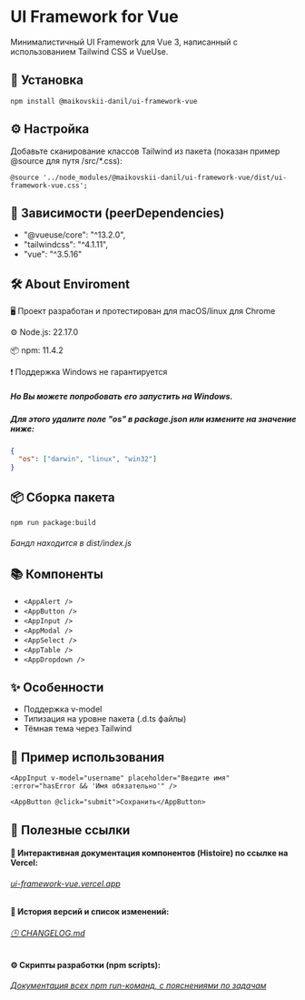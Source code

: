 # UI Framework for Vue

Минималистичный UI Framework для Vue 3, написанный с использованием Tailwind CSS и VueUse.

## 🚀 Установка

`npm install @maikovskii-danil/ui-framework-vue`

## ⚙️ Настройка

Добавьте сканирование классов Tailwind из пакета (показан пример @source для путя /src/\*.css):

`@source '../node_modules/@maikovskii-danil/ui-framework-vue/dist/ui-framework-vue.css';`

## 🤝 Зависимости (peerDependencies)

- "@vueuse/core": "^13.2.0",
- "tailwindcss": "^4.1.11",
- "vue": "^3.5.16"

## 🛠 About Enviroment

🖥️ Проект разработан и протестирован для macOS/linux для Chrome

⚙️ Node.js: 22.17.0

📦 npm: 11.4.2

❗ Поддержка Windows не гарантируется

##### Но Вы можете попробовать его запустить на Windows.

##### Для этого удалите поле "os" в package.json или измените на значение ниже:

```json
{
  "os": ["darwin", "linux", "win32"]
}
```

## 📦 Сборка пакета

`npm run package:build`

###### Бандл находится в dist/index.js

## 📚 Компоненты

- `<AppAlert />`
- `<AppButton />`
- `<AppInput />`
- `<AppModal />`
- `<AppSelect />`
- `<AppTable />`
- `<AppDropdown />`

## ✨ Особенности

- Поддержка v-model
- Типизация на уровне пакета (.d.ts файлы)
- Тёмная тема через Tailwind

## 🧪 Пример использования

`<AppInput
  v-model="username"
  placeholder="Введите имя"
  :error="hasError && 'Имя обязательно'"
/>`

`<AppButton @click="submit">Сохранить</AppButton>`

## 🔗 Полезные ссылки

#### 📘 Интерактивная документация компонентов (Histoire) по ссылке на Vercel:

###### [ui-framework-vue.vercel.app](https://ui-framework-vue.vercel.app/)

#### 📝 История версий и список изменений:

###### [🕒 CHANGELOG.md](https://github.com/maikovskii-danil/ui-framework-vue/blob/main/docs/CHANGELOG.md)

#### ⚙️ Скрипты разработки (npm scripts):

###### [Документация всех npm run-команд, с пояснениями по задачам](https://github.com/maikovskii-danil/ui-framework-vue/blob/main/docs/scripts-map.md)
